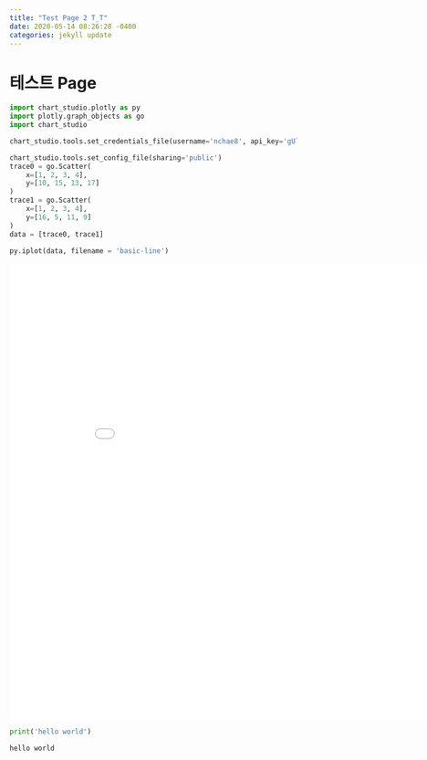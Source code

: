 ```yaml
---
title: "Test Page 2 T_T"
date: 2020-05-14 08:26:28 -0400
categories: jekyll update
---
```


# 테스트 Page


```python
import chart_studio.plotly as py
import plotly.graph_objects as go
import chart_studio

chart_studio.tools.set_credentials_file(username='nchae8', api_key='gUleU1WNyzgo1rDMjrbB')

chart_studio.tools.set_config_file(sharing='public')
trace0 = go.Scatter(
    x=[1, 2, 3, 4],
    y=[10, 15, 13, 17]
)
trace1 = go.Scatter(
    x=[1, 2, 3, 4],
    y=[16, 5, 11, 9]
)
data = [trace0, trace1]

py.iplot(data, filename = 'basic-line')
```

<iframe width="900" height="800" frameborder="0" scrolling="no" src="//plotly.com/~nchae8/159.embed"></iframe>


```python
print('hello world')
```

    hello world

